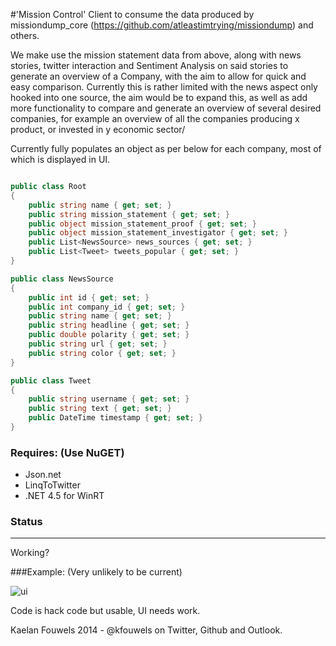 #'Mission Control'
Client to consume the data produced by missiondump_core (https://github.com/atleastimtrying/missiondump) and others.

We make use the mission statement data from above, along with news stories, twitter interaction and Sentiment Analysis on said stories to generate an overview of a Company, with the aim to allow for quick and easy comparison. Currently this is rather limited with the news aspect only hooked into one source, the aim would be to expand this, as well as add more functionality to compare and generate an overview of several desired companies, for example an overview of all the companies producing x product, or invested in y economic sector/

Currently fully populates an object as per below for each company, most of which is displayed in UI.

```csharp

public class Root
{
	public string name { get; set; }
	public string mission_statement { get; set; }
	public object mission_statement_proof { get; set; }
	public object mission_statement_investigator { get; set; }
	public List<NewsSource> news_sources { get; set; }
	public List<Tweet> tweets_popular { get; set; }
}

public class NewsSource
{
	public int id { get; set; }
	public int company_id { get; set; }
	public string name { get; set; }
	public string headline { get; set; }
	public double polarity { get; set; }
	public string url { get; set; }
	public string color { get; set; }
}

public class Tweet
{
	public string username { get; set; }
	public string text { get; set; }	
	public DateTime timestamp { get; set; }
}

```

### Requires: (Use NuGET)
* Json.net
* LinqToTwitter
* .NET 4.5 for WinRT

### Status
***
Working?

###Example:
(Very unlikely to be current)

![ui](http://i.imgur.com/AgMSPJb.png)

Code is hack code but usable, UI needs work.

Kaelan Fouwels 2014 - @kfouwels on Twitter, Github and Outlook.
